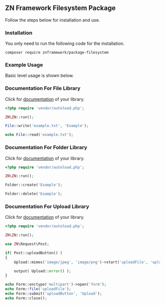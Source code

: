 <h2>ZN Framework Filesystem Package</h2>
<p>
Follow the steps below for installation and use.
</p>

<h3>Installation</h3>
<p>
You only need to run the following code for the installation.
</p>

```
composer require znframework/package-filesystem
```

<h3>Example Usage</h3>
<p>
Basic level usage is shown below.
</p>

<h3>Documentation For File Library</h3>
<p>
Click for <a href="https://docs.znframework.com/dosya-sistemi/dosya-kutuphanesi">documentation</a> of your library.
</p>

```php
<?php require 'vendor/autoload.php';

ZN\ZN::run();

File::write('example.txt', 'Example');

echo File::read('example.txt');
```

<h3>Documentation For Folder Library</h3>
<p>
Click for <a href="https://docs.znframework.com/dosya-sistemi/dizin-kutuphanesi">documentation</a> of your library.
</p>

```php
<?php require 'vendor/autoload.php';

ZN\ZN::run();

Folder::create('Example');

Folder::delete('Example');
```

<h3>Documentation For Upload Library</h3>
<p>
Click for <a href="https://docs.znframework.com/dosya-sistemi/yukleme-kutuphanesi">documentation</a> of your library.
</p>

```php
<?php require 'vendor/autoload.php';

ZN\ZN::run();

use ZN\Request\Post;

if( Post::uploadButton() )
{
    Upload::mimes('image/jpeg', 'image/png')->start('uploadFile', 'upload');

    output( Upload::error() );
}

echo Form::enctype('multipart')->open('form');
echo Form::file('uploadFile');
echo Form::submit('uploadButton', 'Upload');
echo Form::close();
```
